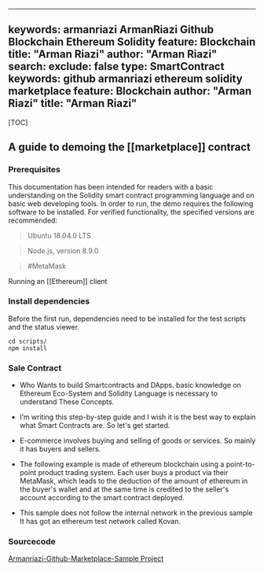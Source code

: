 
---
keywords:   armanriazi ArmanRiazi Github Blockchain Ethereum Solidity
feature:  Blockchain 
title: "Arman Riazi"
author: "Arman Riazi"
search:
exclude: false
type:  SmartContract
keywords:  github armanriazi ethereum solidity marketplace
feature:  Blockchain
author: "Arman Riazi"
title: "Arman Riazi"
---
[TOC]

## A guide to demoing the [[marketplace]] contract

### Prerequisites
This documentation has been intended for readers with a basic understanding on the Solidity smart contract programming language and on basic web developing tools. In order to run,
the demo requires the following software to be installed. For verified functionality, the specified versions are recommended:

> Ubuntu 18.04.0 LTS

> Node.js, version 8.9.0

> #MetaMask

Running an [[Ethereum]] client

### Install dependencies

Before the first run, dependencies need to be installed for the test scripts and the status viewer.

```shell
cd scripts/
npm install
```

### Sale Contract

*  Who Wants to build Smartcontracts and DApps. basic knowledge on Ethereum Eco-System and Solidity Language is necessary to understand These Concepts.

*  I’m writing this step-by-step guide and I wish it is the best way to explain what Smart Contracts are. So let's get started.

 * E-commerce involves buying and selling of goods or services. So mainly it has buyers and sellers.

 * The following example is made of ethereum blockchain using a point-to-point product trading system. Each user buys a product via their MetaMask, which leads to the deduction of the amount of ethereum in the buyer's wallet and at the same time is credited to the seller's account according to the smart contract deployed.

* This sample does not follow the internal network in the previous sample It has got an ethereum test network called Kovan.

### Sourcecode
[Armanriazi-Github-Marketplace-Sample Project](https://github.com/armanriazi/armanriazi-ethereum-market)